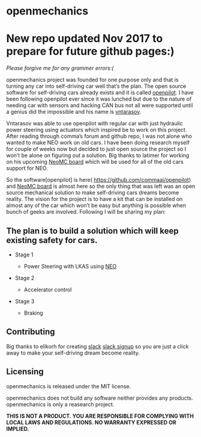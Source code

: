 openmechanics 
======
New repo updated Nov 2017 to prepare for future github pages:)
======
*Please forgive me for any grammer errors:(*

openmechanics project was founded for one purpose only and that is turning any car into self-driving car well that’s the plan. The open source software for self-driving cars already exists and it is called  [openpilot](http://github.com/commaai/openpilot). I have been following openpilot ever since it was lunched but due to the nature of needing car with sensors and hacking CAN bus not all were supported until a genius did the impossible and his name is [vntarasov]( https://www.zoneos.com/galant.htm).

Vntarasov was able to use openpilot with regular car with just hydraulic power steering using actuators which inspired be to work on this project. After reading through comma’s forum and github repo, I was not alone who wanted to make NEO work on old cars. I have been doing research myself for couple of weeks now but decided to just open source the project so I won’t be alone on figuring out a solution. Big thanks to latimer for working on his upcoming [NeoMC  board]( http://openboards.io/2017/07/20/whats-to-come/) which will be used for all of the old cars support for NEO.

So the software[openpilot] is here( https://github.com/commaai/openpilot) and [NeoMC  board]( http://openboards.io) is almost here so the only thing that was left was an open source mechanical solution to make self-driving cars dreams become reality. The vision for the project is to have a kit that can be installed on almost any of the car which won’t be easy but anything is possible when bunch of geeks are involved. Following I will be sharing my plan:

The plan is to build a solution which will keep existing safety for cars.
------

- Stage 1
  - Power Steering with LKAS using [NEO]( https://www.youtube.com/watch?v=D2uJppp0uwQ)

- Stage 2
  - Accelerator control

- Stage 3
  - Braking

Contributing
------

Big thanks to elikorh for creating  [slack](https://comma.slack.com/messages/C6NKAL5TP/team/) [slack signup](https://commaslack.herokuapp.com) so you are just a click away to make your self-driving dream become reality. 

Licensing
------

openmechanics is released under the MIT license.

openmechanics does not build any software neither provides any products. openmechanics is only a reasearch project.

**THIS IS NOT A PRODUCT.
YOU ARE RESPONSIBLE FOR COMPLYING WITH LOCAL LAWS AND REGULATIONS.
NO WARRANTY EXPRESSED OR IMPLIED.**
